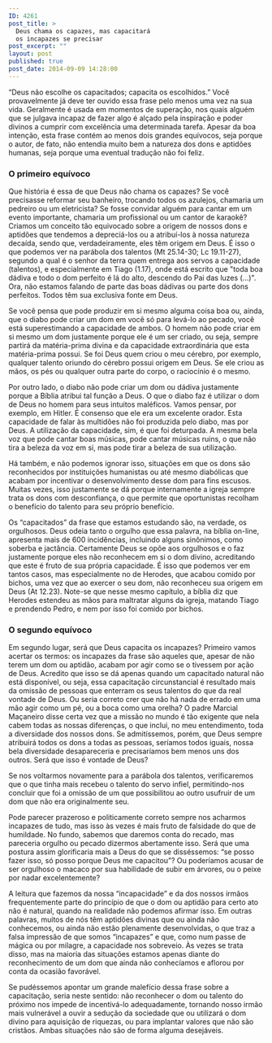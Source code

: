 ```yaml
---
ID: 4261
post_title: >
  Deus chama os capazes, mas capacitará
  os incapazes se precisar
post_excerpt: ""
layout: post
published: true
post_date: 2014-09-09 14:28:00
---
```

“Deus não escolhe os capacitados; capacita os escolhidos.” Você provavelmente já deve ter ouvido essa frase pelo menos uma vez na sua vida. Geralmente é usada em momentos de superação, nos quais alguém que se julgava incapaz de fazer algo é alçado pela inspiração e poder divinos a cumprir com excelência uma determinada tarefa. Apesar da boa intenção, esta frase contém ao menos dois grandes equívocos, seja porque o autor, de fato, não entendia muito bem a natureza dos dons e aptidões humanas, seja porque uma eventual tradução não foi feliz.
<h3>O primeiro equívoco</h3>
Que história é essa de que Deus não chama os capazes? Se você precisasse reformar seu banheiro, trocando todos os azulejos, chamaria um pedreiro ou um eletricista? Se fosse convidar alguém para cantar em um evento importante, chamaria um profissional ou um cantor de karaokê? Criamos um conceito tão equivocado sobre a origem de nossos dons e aptidões que tendemos a depreciá-los ou a atribuí-los à nossa natureza decaída, sendo que, verdadeiramente, eles têm origem em Deus. É isso o que podemos ver na parábola dos talentos (Mt 25.14-30; Lc 19.11-27), segundo a qual é o senhor da terra quem entrega aos servos a capacidade (talentos), e especialmente em Tiago (1.17), onde está escrito que "toda boa dádiva e todo o dom perfeito é lá do alto, descendo do Pai das luzes (…)". Ora, não estamos falando de parte das boas dádivas ou parte dos dons perfeitos. Todos têm sua exclusiva fonte em Deus.

Se você pensa que pode produzir em si mesmo alguma coisa boa ou, ainda, que o diabo pode criar um dom em você só para levá-lo ao pecado, você está superestimando a capacidade de ambos. O homem não pode criar em si mesmo um dom justamente porque ele é um ser criado, ou seja, sempre partirá da matéria-prima divina e da capacidade extraordinária que esta matéria-prima possui. Se foi Deus quem criou o meu cérebro, por exemplo, qualquer talento oriundo do cérebro possui origem em Deus. Se ele criou as mãos, os pés ou qualquer outra parte do corpo, o raciocínio é o mesmo.

Por outro lado, o diabo não pode criar um dom ou dádiva justamente porque a Bíblia atribui tal função a Deus. O que o diabo faz é utilizar o dom de Deus no homem para seus intuitos maléficos. Vamos pensar, por exemplo, em Hitler. É consenso que ele era um excelente orador. Esta capacidade de falar às multidões não foi produzida pelo diabo, mas por Deus. A utilização da capacidade, sim, é que foi deturpada. A mesma bela voz que pode cantar boas músicas, pode cantar músicas ruins, o que não tira a beleza da voz em si, mas pode tirar a beleza de sua utilização.

Há também, e não podemos ignorar isso, situações em que os dons são reconhecidos por instituições humanistas ou até mesmo diabólicas que acabam por incentivar o desenvolvimento desse dom para fins escusos. Muitas vezes, isso justamente se dá porque internamente a igreja sempre trata os dons com desconfiança, o que permite que oportunistas recolham o benefício do talento para seu próprio benefício.

Os “capacitados” da frase que estamos estudando são, na verdade, os orgulhosos. Deus odeia tanto o orgulho que essa palavra, na bíblia on-line, apresenta mais de 600 incidências, incluindo alguns sinônimos, como soberba e jactância. Certamente Deus se opõe aos orgulhosos e o faz justamente porque eles não reconhecem em si o dom divino, acreditando que este é fruto de sua própria capacidade. É isso que podemos ver em tantos casos, mas especialmente no de Herodes, que acabou comido por bichos, uma vez que ao exercer o seu dom, não reconheceu sua origem em Deus (At 12.23). Note-se que nesse mesmo capítulo, a bíblia diz que Herodes estendeu as mãos para maltratar alguns da igreja, matando Tiago e prendendo Pedro, e nem por isso foi comido por bichos.
<h3>O segundo equívoco</h3>
Em segundo lugar, será que Deus capacita os incapazes? Primeiro vamos acertar os termos: os incapazes da frase são aqueles que, apesar de não terem um dom ou aptidão, acabam por agir como se o tivessem por ação de Deus. Acredito que isso se dá apenas quando um capacitado natural não está disponível, ou seja, essa capacitação circunstancial é resultado mais da omissão de pessoas que enterram os seus talentos do que da real vontade de Deus. Ou seria correto crer que não há nada de errado em uma mão agir como um pé, ou a boca como uma orelha? O padre Marcial Maçaneiro disse certa vez que a missão no mundo é tão exigente que nela cabem todas as nossas diferenças, o que inclui, no meu entendimento, toda a diversidade dos nossos dons. Se admitíssemos, porém, que Deus sempre atribuirá todos os dons a todas as pessoas, seríamos todos iguais, nossa bela diversidade desapareceria e precisaríamos bem menos uns dos outros. Será que isso é vontade de Deus?

Se nos voltarmos novamente para a parábola dos talentos, verificaremos que o que tinha mais recebeu o talento do servo infiel, permitindo-nos concluir que foi a omissão de um que possibilitou ao outro usufruir de um dom que não era originalmente seu.

Pode parecer prazeroso e politicamente correto sempre nos acharmos incapazes de tudo, mas isso às vezes é mais fruto de falsidade do que de humildade. No fundo, sabemos que daremos conta do recado, mas pareceria orgulho ou pecado dizermos abertamente isso. Será que uma postura assim glorificaria mais a Deus do que se disséssemos: “se posso fazer isso, só posso porque Deus me capacitou”? Ou poderíamos acusar de ser orgulhoso o macaco por sua habilidade de subir em árvores, ou o peixe por nadar excelentemente?

A leitura que fazemos da nossa “incapacidade” e da dos nossos irmãos frequentemente parte do princípio de que o dom ou aptidão para certo ato não é natural, quando na realidade não podemos afirmar isso. Em outras palavras, muitos de nós têm aptidões divinas que ou ainda não conhecemos, ou ainda não estão plenamente desenvolvidas, o que traz a falsa impressão de que somos “incapazes” e que, como num passe de mágica ou por milagre, a capacidade nos sobreveio. Às vezes se trata disso, mas na maioria das situações estamos apenas diante do reconhecimento de um dom que ainda não conhecíamos e aflorou por conta da ocasião favorável.

Se pudéssemos apontar um grande malefício dessa frase sobre a capacitação, seria neste sentido: não reconhecer o dom ou talento do próximo nos impede de incentivá-lo adequadamente, tornando nosso irmão mais vulnerável a ouvir a sedução da sociedade que ou utilizará o dom divino para aquisição de riquezas, ou para implantar valores que não são cristãos. Ambas situações não são de forma alguma desejáveis.